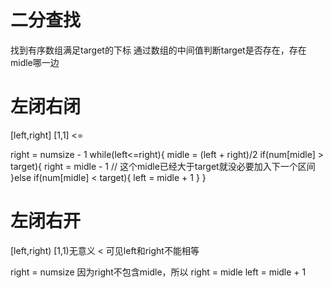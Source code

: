 # 二分查找
找到有序数组满足target的下标
    通过数组的中间值判断target是否存在，存在midle哪一边

# 左闭右闭
[left,right]     [1,1]   <=

right = numsize - 1
while(left<=right){
    midle = (left + right)/2
    if(num[midle] > target){
        right = midle - 1 // 这个midle已经大于target就没必要加入下一个区间
    }else if(num[midle] < target){
        left = midle + 1
    }
}

# 左闭右开
[left,right)    [1,1)无意义   <   可见left和right不能相等

right = numsize
因为right不包含midle，所以
right = midle
left = midle + 1